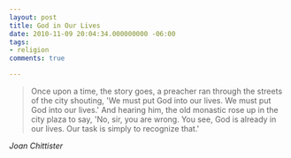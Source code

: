```yaml
---
layout: post
title: God in Our Lives
date: 2010-11-09 20:04:34.000000000 -06:00
tags:
- religion
comments: true

---
```

<blockquote class="big">Once upon a time, the story goes, a preacher ran through the streets of the city shouting, 'We must put God into our lives. We must put God into our lives.' And hearing him, the old monastic rose up in the city plaza to say, 'No, sir, you are wrong. You see, God is already in our lives. Our task is simply to recognize that.'</blockquote>

<cite class="big">Joan Chittister</cite>





